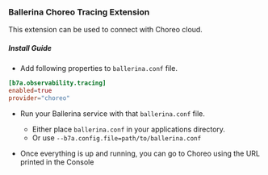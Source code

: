 ### Ballerina Choreo Tracing Extension

This extension can be used to connect with Choreo cloud. 

##### Install Guide

- Add following properties to `ballerina.conf` file.
 ```toml
 [b7a.observability.tracing]
 enabled=true
 provider="choreo"
 ```

- Run your Ballerina service with that `ballerina.conf` file.
  - Either place `ballerina.conf` in your applications directory.
  - Or use `--b7a.config.file=path/to/ballerina.conf`

- Once everything is up and running, you can go to Choreo using the URL printed in the Console
